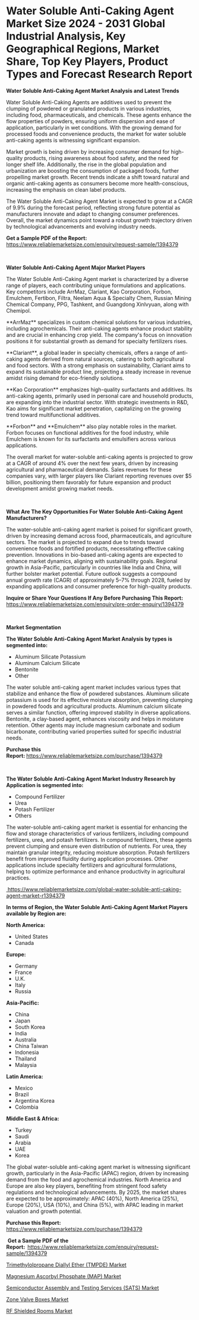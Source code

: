 <p><h1>Water Soluble Anti-Caking Agent Market Size 2024 - 2031 Global Industrial Analysis, Key Geographical Regions, Market Share, Top Key Players, Product Types and Forecast Research Report</h1></p><p><strong>Water Soluble Anti-Caking Agent Market Analysis and Latest Trends</strong></p>
<p><p>Water Soluble Anti-Caking Agents are additives used to prevent the clumping of powdered or granulated products in various industries, including food, pharmaceuticals, and chemicals. These agents enhance the flow properties of powders, ensuring uniform dispersion and ease of application, particularly in wet conditions. With the growing demand for processed foods and convenience products, the market for water soluble anti-caking agents is witnessing significant expansion.</p><p>Market growth is being driven by increasing consumer demand for high-quality products, rising awareness about food safety, and the need for longer shelf life. Additionally, the rise in the global population and urbanization are boosting the consumption of packaged foods, further propelling market growth. Recent trends indicate a shift toward natural and organic anti-caking agents as consumers become more health-conscious, increasing the emphasis on clean label products.</p><p>The Water Soluble Anti-Caking Agent Market is expected to grow at a CAGR of 9.9% during the forecast period, reflecting strong future potential as manufacturers innovate and adapt to changing consumer preferences. Overall, the market dynamics point toward a robust growth trajectory driven by technological advancements and evolving industry needs.</p></p>
<p><strong>Get a Sample PDF of the Report:&nbsp;</strong> <a href="https://www.reliablemarketsize.com/enquiry/request-sample/1394379">https://www.reliablemarketsize.com/enquiry/request-sample/1394379</a></p>
<p>&nbsp;</p>
<p><strong>Water Soluble Anti-Caking Agent Major Market Players</strong></p>
<p><p>The Water Soluble Anti-Caking Agent market is characterized by a diverse range of players, each contributing unique formulations and applications. Key competitors include ArrMaz, Clariant, Kao Corporation, Forbon, Emulchem, Fertibon, Filtra, Neelam Aqua & Specialty Chem, Russian Mining Chemical Company, PPG, Tashkent, and Guangdong Xinlvyuan, along with Chemipol.</p><p>**ArrMaz** specializes in custom chemical solutions for various industries, including agrochemicals. Their anti-caking agents enhance product stability and are crucial in enhancing crop yield. The company's focus on innovation positions it for substantial growth as demand for specialty fertilizers rises.</p><p>**Clariant**, a global leader in specialty chemicals, offers a range of anti-caking agents derived from natural sources, catering to both agricultural and food sectors. With a strong emphasis on sustainability, Clariant aims to expand its sustainable product line, projecting a steady increase in revenue amidst rising demand for eco-friendly solutions.</p><p>**Kao Corporation** emphasizes high-quality surfactants and additives. Its anti-caking agents, primarily used in personal care and household products, are expanding into the industrial sector. With strategic investments in R&D, Kao aims for significant market penetration, capitalizing on the growing trend toward multifunctional additives.</p><p>**Forbon** and **Emulchem** also play notable roles in the market. Forbon focuses on functional additives for the food industry, while Emulchem is known for its surfactants and emulsifiers across various applications.</p><p>The overall market for water-soluble anti-caking agents is projected to grow at a CAGR of around 4% over the next few years, driven by increasing agricultural and pharmaceutical demands. Sales revenues for these companies vary, with larger players like Clariant reporting revenues over $5 billion, positioning them favorably for future expansion and product development amidst growing market needs.</p></p>
<p>&nbsp;</p>
<p><strong>What Are The Key Opportunities For Water Soluble Anti-Caking Agent Manufacturers?</strong></p>
<p><p>The water-soluble anti-caking agent market is poised for significant growth, driven by increasing demand across food, pharmaceuticals, and agriculture sectors. The market is projected to expand due to trends toward convenience foods and fortified products, necessitating effective caking prevention. Innovations in bio-based anti-caking agents are expected to enhance market dynamics, aligning with sustainability goals. Regional growth in Asia-Pacific, particularly in countries like India and China, will further bolster market potential. Future outlook suggests a compound annual growth rate (CAGR) of approximately 5–7% through 2028, fueled by expanding applications and consumer preference for high-quality products.</p></p>
<p><strong>Inquire or Share Your Questions If Any Before Purchasing This Report:</strong> <a href="https://www.reliablemarketsize.com/enquiry/pre-order-enquiry/1394379">https://www.reliablemarketsize.com/enquiry/pre-order-enquiry/1394379</a></p>
<p>&nbsp;</p>
<p><strong>Market Segmentation</strong></p>
<p><strong>The Water Soluble Anti-Caking Agent Market Analysis by types is segmented into:</strong></p>
<p><ul><li>Aluminum Silicate Potassium</li><li>Aluminum Calcium Silicate</li><li>Bentonite</li><li>Other</li></ul></p>
<p><p>The water soluble anti-caking agent market includes various types that stabilize and enhance the flow of powdered substances. Aluminum silicate potassium is used for its effective moisture absorption, preventing clumping in powdered foods and agricultural products. Aluminum calcium silicate serves a similar function, offering improved stability in diverse applications. Bentonite, a clay-based agent, enhances viscosity and helps in moisture retention. Other agents may include magnesium carbonate and sodium bicarbonate, contributing varied properties suited for specific industrial needs.</p></p>
<p><strong>Purchase this Report:&nbsp;</strong><a href="https://www.reliablemarketsize.com/purchase/1394379">https://www.reliablemarketsize.com/purchase/1394379</a></p>
<p>&nbsp;</p>
<p><strong>The Water Soluble Anti-Caking Agent Market Industry Research by Application is segmented into:</strong></p>
<p><ul><li>Compound Fertilizer</li><li>Urea</li><li>Potash Fertilizer</li><li>Others</li></ul></p>
<p><p>The water-soluble anti-caking agent market is essential for enhancing the flow and storage characteristics of various fertilizers, including compound fertilizers, urea, and potash fertilizers. In compound fertilizers, these agents prevent clumping and ensure even distribution of nutrients. For urea, they maintain granular integrity, reducing moisture absorption. Potash fertilizers benefit from improved fluidity during application processes. Other applications include specialty fertilizers and agricultural formulations, helping to optimize performance and enhance productivity in agricultural practices.</p></p>
<p><a href="https://www.reliablemarketsize.com/global-water-soluble-anti-caking-agent-market-r1394379">&nbsp;https://www.reliablemarketsize.com/global-water-soluble-anti-caking-agent-market-r1394379</a></p>
<p><strong>In terms of Region, the Water Soluble Anti-Caking Agent Market Players available by Region are:</strong></p>
<p>
    <p> <strong> North America: </strong>
        <ul>
            <li>United States</li>
            <li>Canada</li>
        </ul>
        </p> 
    <p> <strong> Europe: </strong>
        <ul>
            <li>Germany</li>
            <li>France</li>
            <li>U.K.</li>
            <li>Italy</li>
            <li>Russia</li>
        </ul>
        </p> 
    <p> <strong> Asia-Pacific: </strong>
        <ul>
            <li>China</li>
            <li>Japan</li>
            <li>South Korea</li>
            <li>India</li>
            <li>Australia</li>
            <li>China Taiwan</li>
            <li>Indonesia</li>
            <li>Thailand</li>
            <li>Malaysia</li>
        </ul>
        </p> 
    <p> <strong> Latin America: </strong>
        <ul>
            <li>Mexico</li>
            <li>Brazil</li>
            <li>Argentina Korea</li>
            <li>Colombia</li>
        </ul>
        </p> 
    <p> <strong> Middle East & Africa: </strong>
        <ul>
            <li>Turkey</li>
            <li>Saudi</li>
            <li>Arabia</li>
            <li>UAE</li>
            <li>Korea</li>
        </ul>
    </p>
    </p>
<p><p>The global water-soluble anti-caking agent market is witnessing significant growth, particularly in the Asia-Pacific (APAC) region, driven by increasing demand from the food and agrochemical industries. North America and Europe are also key players, benefiting from stringent food safety regulations and technological advancements. By 2025, the market shares are expected to be approximately: APAC (40%), North America (25%), Europe (20%), USA (10%), and China (5%), with APAC leading in market valuation and growth potential.</p></p>
<p><strong>Purchase this Report: </strong><a href="https://www.reliablemarketsize.com/purchase/1394379">https://www.reliablemarketsize.com/purchase/1394379</a></p>
<p>&nbsp;<strong>Get a Sample PDF of the Report:&nbsp;&nbsp;</strong><a href="https://www.reliablemarketsize.com/enquiry/request-sample/1394379">https://www.reliablemarketsize.com/enquiry/request-sample/1394379</a></p>
<p><strong></strong></p>
<p><p><a href="https://issuu.com/reportprime-2/docs/trimethylolpropane-diallyl-ether-tm_99a0a4c8574216">Trimethylolpropane Diallyl Ether (TMPDE) Market</a></p><p><a href="https://issuu.com/reportprime-2/docs/magnesium-ascorbyl-phosphate-map-ma_6695cbd8bdb366">Magnesium Ascorbyl Phosphate (MAP) Market</a></p><p><a href="https://www.linkedin.com/pulse/global-semiconductor-assembly-testing-services-sats-market-j0soc?trackingId=YoTUD3BFQqOvkYex8OWYKg%3D%3D">Semiconductor Assembly and Testing Services (SATS) Market</a></p><p><a href="https://www.linkedin.com/pulse/zone-valve-boxes-industry-analysis-report-its-market-size-growing-yhl5c?trackingId=k4BWSmZaShadT01K62Sn2Q%3D%3D">Zone Valve Boxes Market</a></p><p><a href="https://www.linkedin.com/pulse/evaluating-global-rf-shielded-rooms-market-trends-growth-pumde?trackingId=UsYpXEUVTAWtQfUTYPSqPg%3D%3D">RF Shielded Rooms Market</a></p></p>
